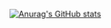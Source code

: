 [![Anurag's GitHub stats](https://github-readme-stats.vercel.app/api?username=muffincode)](https://github.com/anuraghazra/github-readme-stats)
